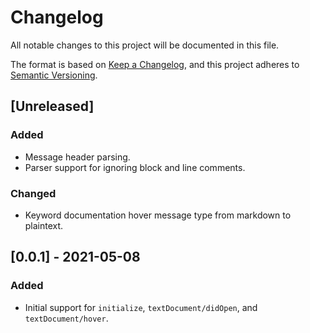 # Changelog
All notable changes to this project will be documented in this file.

The format is based on [Keep a Changelog](https://keepachangelog.com/en/1.0.0/),
and this project adheres to [Semantic Versioning](https://semver.org/spec/v2.0.0.html).

## [Unreleased]
### Added
- Message header parsing.
- Parser support for ignoring block and line comments.

### Changed
- Keyword documentation hover message type from markdown to plaintext.

## [0.0.1] - 2021-05-08
### Added
- Initial support for `initialize`, `textDocument/didOpen`, and `textDocument/hover`.